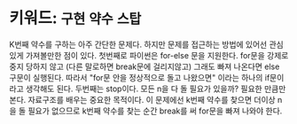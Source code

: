 # 키워드: `구현` `약수` `스탑`
K번째 약수를 구하는 아주 간단한 문제다.
하지만 문제를 접근하는 방법에 있어선 관심있게 가져볼만한 점이 있다.
첫번째로 파이썬은 for-else 문을 지원한다.
for문을 강제로 중지 당하지 않고 (다른 말로하면 break문에 걸리지않고) 그래도 빠져 나온다면 else 구문이 실행된다.
따라서 "for문 안을 정상적으로 돌고 나왔으면" 이라는 하나의 if문이라고 생각해도 된다.
두번째는 stop이다.
모든 n을 다 돌 필요가 있을까?
필요한 만큼만 본다. 자료구조를 배우는 중요한 목적이다. 
이 문제에선 k번째 약수를 찾으면 더이상 n을 돌 필요가 없으므로 k번째 약수를 찾는 순간 break를 써 
for문을 빠져 나와야 한다. 